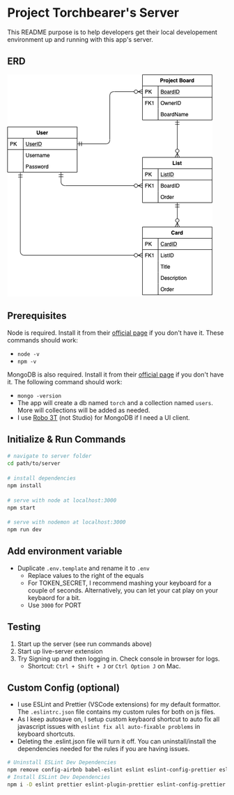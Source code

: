 # Project Torchbearer's Server

This README purpose is to help developers get their local developement environment up and running with this app's server.

ERD
--

![ ](https://github.com/CrypticSquirrel/ProjectTorchbearer/blob/master/server/Torch_ERD.png)


Prerequisites
--

Node is required. Install it from their [official page](https://nodejs.org/) if you don't have it. These commands should work:
- `node -v`
- `npm -v`

MongoDB is also required. Install it from their [official page](https://docs.mongodb.com/manual/installation/) if you don't have it. The following command should work:
- `mongo -version`
- The app will create a db named `torch` and a collection named `users`. More will collections will be added as needed. 
- I use [Robo 3T](https://robomongo.org/) (not Studio) for MongoDB if I need a UI client. 

Initialize & Run Commands
--

``` bash
# navigate to server folder
cd path/to/server

# install dependencies
npm install

# serve with node at localhost:3000
npm start

# serve with nodemon at localhost:3000
npm run dev

```

Add environment variable 
--

- Duplicate `.env.template` and rename it to `.env`
  - Replace values to the right of the equals
  - For TOKEN_SECRET, I recommend mashing your keyboard for a couple of seconds. Alternatively, you can let your cat play on your keybaord for a bit.
  - Use `3000` for PORT

Testing 
--

1. Start up the server (see run commands above)
2. Start up live-server extension 
3. Try Signing up and then logging in. Check console in browser for logs. 
    - Shortcut: `Ctrl + Shift + J` or `Ctrl Option J` on Mac.

Custom Config (optional) 
--
- I use ESLint and Prettier (VSCode extensions) for my default formattor. The `.eslintrc.json` file contains my custom rules for both on js files. 
- As I keep autosave on, I setup custom keybaord shortcut to auto fix all javascript issues with `eslint fix all auto-fixable problems` in keyboard shortcuts.
- Deleting the .eslint.json file will turn it off. You can uninstall/install the dependencies needed for the rules if you are having issues.
```bash
# Uninstall ESLint Dev Dependencies
npm remove config-airbnb babel-eslint eslint eslint-config-prettier eslint-config-airbnb eslint-plugin-html eslint-plugin-prettier eslint-plugin-import eslint-plugin-jsx-a11y eslint-plugin-react prettier eslint-plugin-react-hooks
# Install ESLint Dev Dependencies
npm i -D eslint prettier eslint-plugin-prettier eslint-config-prettier eslint-plugin-node eslint-config-node; npx install-peerdeps --dev eslint-config-airbnb
```
